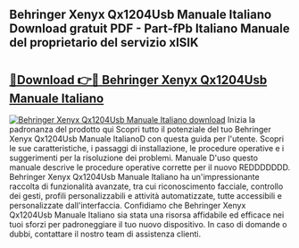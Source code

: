 ## Behringer Xenyx Qx1204Usb Manuale Italiano Download gratuit PDF - Part-fPb Italiano Manuale del proprietario del servizio xISIK

# <h2><a href="http://dfbtnfn.blite.top/?on=Behringer+Xenyx+Qx1204Usb+Manuale+Italiano">🔗Download 👉🔴 Behringer Xenyx Qx1204Usb Manuale Italiano</a></h2>

[![Behringer Xenyx Qx1204Usb Manuale Italiano download](https://i.imgur.com/lujVjoI.png)](http://dfbtnfn.blite.top/?on=Behringer+Xenyx+Qx1204Usb+Manuale+Italiano)
Inizia la padronanza del prodotto qui Scopri tutto il potenziale del tuo Behringer Xenyx Qx1204Usb Manuale ItalianoD con questa guida per l'utente. Scopri le sue caratteristiche, i passaggi di installazione, le procedure operative e i suggerimenti per la risoluzione dei problemi. Manuale D'uso questo manuale descrive le procedure operative corrette per il nuovo REDDDDDDD. Behringer Xenyx Qx1204Usb Manuale Italiano ha un'impressionante raccolta di funzionalità avanzate, tra cui riconoscimento facciale, controllo dei gesti, profili personalizzabili e attività automatizzate, tutte accessibili e personalizzate dall'interfaccia. Confidiamo che Behringer Xenyx Qx1204Usb Manuale Italiano sia stata una risorsa affidabile ed efficace nei tuoi sforzi per padroneggiare il tuo nuovo dispositivo. In caso di domande o dubbi, contattare il nostro team di assistenza clienti.
